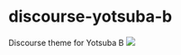 # discourse-yotsuba-b
Discourse theme for Yotsuba B
<img src="https://cdn.discordapp.com/attachments/666252977127817249/684020968699723806/unknown.png">
